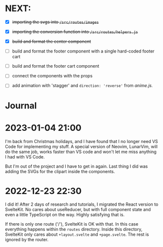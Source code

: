 # NEXT:

* [x] ~~importing the svgs into `/src/routes/images`~~
* [x] ~~importing the conversion function into `/src/routes/helpers.js`~~
* [x] ~~build and format the center component~~
* [ ] build and format the footer component with a single hard-coded footer cart
* [ ] build and format the footer cart component 
* [ ] connect the components with the props
* [ ] add animation with 'stagger' and `direction: 'reverse'` from _anime.js._


# Journal

# 2023-01-04 21:00

I'm back from Christmas holidays, and I have found that I no longer need VS Code for
implementing my stuff. A special version of Neovim, LunarVim, will do the same
job, works faster than VS code and won't let me miss anything I had with VS Code.

But I'm out of the project and I have to get in again. Last thing I did was adding
the SVGs for the clipart inside the components.


# 2022-12-23 22:30

I did it! After 2 days of research and tutorials, I migrated the React version
to SvelteKit. No cares about useReducer, but with full component state and even
a little TypeScript on the way. Highly satisfying that is.

If there is only one route ('/'), SvelteKit is OK with that. In this case
everything happens within the `routes` directory. Inside this directory,
SvelteKit only cares about `+layout.svelte` and `+page.svelte`. The rest is
ignored by the router.
